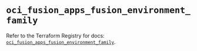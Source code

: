 # `oci_fusion_apps_fusion_environment_family`

Refer to the Terraform Registry for docs: [`oci_fusion_apps_fusion_environment_family`](https://registry.terraform.io/providers/oracle/oci/6.18.0/docs/resources/fusion_apps_fusion_environment_family).
